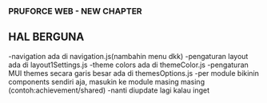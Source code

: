 ### PRUFORCE WEB - NEW CHAPTER

## HAL BERGUNA
-navigation ada di navigation.js(nambahin menu dkk)
-pengaturan layout ada di layout1Settings.js
-theme colors ada di themeColor.js
-pengaturan MUI themes secara garis besar ada di themesOptions.js
-per module bikinin components sendiri aja, masukin ke module masing masing (contoh:achievement/shared) 
-nanti diupdate lagi kalau inget